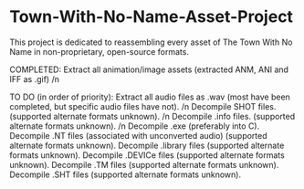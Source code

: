 # Town-With-No-Name-Asset-Project
This project is dedicated to reassembling every asset of The Town With No Name in non-proprietary, open-source formats.

COMPLETED:
Extract all animation/image assets (extracted ANM, ANI and IFF as .gif) /n

TO DO (in order of priority):
Extract all audio files as .wav (most have been completed, but specific audio files have not). /n
Decompile SHOT files. (supported alternate formats unknown). /n
Decompile .info files. (supported alternate formats unknown). /n
Decompile .exe (preferably into C).
Decompile .NT files (associated with unconverted audio)  (supported alternate formats unknown).
Decompile .library files (supported alternate formats unknown).
Decompile .DEVICe files (supported alternate formats unknown).
Decompile .TM files (supported alternate formats unknown).
Decompile .SHT files (supported alternate formats unknown).
